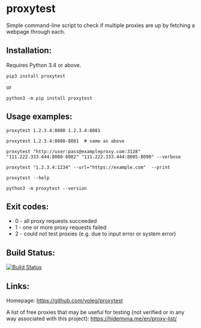 # proxytest

Simple command-line script to check if multiple proxies are up by fetching a webpage through each.

## Installation:

Requires Python 3.4 or above.

```
pip3 install proxytest
```

or

```
python3 -m pip install proxytest
```

## Usage examples:

```
proxytest 1.2.3.4:8080 1.2.3.4:8081

proxytest 1.2.3.4:8080-8081  # same as above

proxytest "http://user:pass@exampleproxy.com:3128" "111.222.333.444:8080-8082" "111.222.333.444:8085-8090" --verbose

proxytest "1.2.3.4:1234" --url="https://example.com"  --print

proxytest --help

python3 -m proxytest --version
```

## Exit codes:

* 0 - all proxy requests succeeded
* 1 - one or more proxy requests failed
* 2 - could not test proxies (e.g. due to input error or system error)

## Build Status:

[![Build Status](https://travis-ci.org/yoleg/proxytest.svg?branch=master)](https://travis-ci.org/yoleg/proxytest)

## Links:

Homepage: https://github.com/yoleg/proxytest

A list of free proxies that may be useful for testing (not verified or in any way associated with this project): https://hidemyna.me/en/proxy-list/
